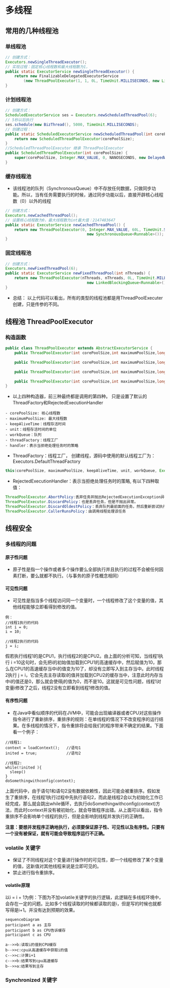 # 多线程

## 常用的几种线程池
### 单线程池
```java
// 创建方式：
Executors.newSingleThreadExecutor();
// 实现过程：固定核心线程数和最大线程数为1，
public static ExecutorService newSingleThreadExecutor() {
    return new FinalizableDelegatedExecutorService
        (new ThreadPoolExecutor(1, 1, 0L, TimeUnit.MILLISECONDS, new LinkedBlockingQueue<Runnable>()));
}
```
### 计划线程池
```java
// 创建方式：        
ScheduledExecutorService ses = Executors.newScheduledThreadPool(6);
// 5秒以后执行
ses.schedule(new BizThread(), 5000, TimeUnit.MILLISECONDS);
// 创建过程：
public static ScheduledExecutorService newScheduledThreadPool(int corePoolSize) {
    return new ScheduledThreadPoolExecutor(corePoolSize);
}
//ScheduledThreadPoolExecutor 继承 ThreadPoolExecutor
public ScheduledThreadPoolExecutor(int corePoolSize) {
    super(corePoolSize, Integer.MAX_VALUE, 0, NANOSECONDS, new DelayedWorkQueue());
}
```
### 缓存线程池
- 该线程池的队列（SynchronousQueue）中不存放任何数据，只做同步功能。所以，当有任务需要执行的时候，通过同步功能以后，直接开辟核心线程数（0）以外的线程
```java
// 创建方式：
Executors.newCachedThreadPool();
// 设置核心线程数为0，最大线程数为int最大值：2147483647
public static ExecutorService newCachedThreadPool() {
    return new ThreadPoolExecutor(0, Integer.MAX_VALUE, 60L, TimeUnit.SECONDS,
                                    new SynchronousQueue<Runnable>());
}
```
### 固定线程池
```java
// 创建方式：
Executors.newFixedThreadPool(6);
public static ExecutorService newFixedThreadPool(int nThreads) {
    return new ThreadPoolExecutor(nThreads, nThreads, 0L, TimeUnit.MILLISECONDS,
                                    new LinkedBlockingQueue<Runnable>());
}
```

- 总结： 以上代码可以看出，所有的类型的线程池都是用ThreadPoolExecuter创建，只是传参的不同。

## 线程池 ThreadPoolExecutor

### 构造函数
```java
public class ThreadPoolExecutor extends AbstractExecutorService {
    public ThreadPoolExecutor(int corePoolSize,int maximumPoolSize,long keepAliveTime,TimeUnit unit, BlockingQueue<Runnable> workQueue);
 
    public ThreadPoolExecutor(int corePoolSize,int maximumPoolSize,long keepAliveTime,TimeUnit unit, BlockingQueue<Runnable> workQueue,ThreadFactory threadFactory);
 
    public ThreadPoolExecutor(int corePoolSize,int maximumPoolSize,long keepAliveTime,TimeUnit unit, BlockingQueue<Runnable> workQueue,RejectedExecutionHandler handler);
 
    public ThreadPoolExecutor(int corePoolSize,int maximumPoolSize,long keepAliveTime,TimeUnit unit, BlockingQueue<Runnable> workQueue,ThreadFactory threadFactory,RejectedExecutionHandler handler);
}
```
- 以上四种构造器，前三种最终都是调用的第四种。 只是设置了默认的ThreadFactory和RejectedExecutionHandler
```
- corePoolSize: 核心线程数
- maximumPoolSize: 最大线程数
- keepAliveTime：线程存活时间
- unit：线程存活时间的单位
- workQueue：队列
- threadFactory：线程工厂
- handler：表示当拒绝处理任务时的策略
```
- ThreadFactory：线程工厂， 创建线程，源码中使用的默认线程工厂为：Executors.DefaultThreadFactory
```java
this(corePoolSize, maximumPoolSize, keepAliveTime, unit, workQueue, Executors.defaultThreadFactory(), defaultHandler);
```
- RejectedExecutionHandler：表示当拒绝处理任务时的策略, 有以下四种取值：
```java
ThreadPoolExecutor.AbortPolicy:丢弃任务并抛出RejectedExecutionException异常。 (默认值)
ThreadPoolExecutor.DiscardPolicy：也是丢弃任务，但是不抛出异常。 
ThreadPoolExecutor.DiscardOldestPolicy：丢弃队列最前面的任务，然后重新尝试执行任务（重复此过程）
ThreadPoolExecutor.CallerRunsPolicy：由调用线程处理该任务 
```
## 线程安全

### 多线程的问题
#### 原子性问题
- 原子性是指一个操作或者多个操作要么全部执行并且执行的过程不会被任何因素打断，要么就都不执行。（与事务的原子性概念相同）
#### 可见性问题
- 可见性是指当多个线程访问同一个变量时，一个线程修改了这个变量的值，其他线程能够立即看得到修改的值。
```
例：
//线程1执行的代码
int i = 0;
i = 10;
 
//线程2执行的代码
j = i;
```
假若执行线程1的是CPU1，执行线程2的是CPU2。由上面的分析可知，当线程1执行 i =10这句时，会先把i的初始值加载到CPU1的高速缓存中，然后赋值为10，那么在CPU1的高速缓存当中i的值变为10了，却没有立即写入到主存当中。此时线程2执行 j = i，它会先去主存读取i的值并加载到CPU2的缓存当中，注意此时内存当中i的值还是0，那么就会使得j的值为0，而不是10。这就是可见性问题，线程1对变量i修改了之后，线程2没有立即看到线程1修改的值。
#### 有序性问题
- 在Java中看似顺序的代码在JVM中，可能会出现编译器或者CPU对这些操作指令进行了重新排序，重排序的规则：在单线程的情况下不改变程序的运行结果。在多线程的情况下，指令重排将会给我们的程序带来不确定的结果。下面看一个例子：
```
//线程1:
context = loadContext();   //语句1
inited = true;             //语句2
 
//线程2:
while(!inited ){
  sleep()
}
doSomethingwithconfig(context);
```
上面代码中，由于语句1和语句2没有数据依赖性，因此可能会被重排序。假如发生了重排序，在线程1执行过程中先执行语句2，而此是线程2会以为初始化工作已经完成，那么就会跳出while循环，去执行doSomethingwithconfig(context)方法，而此时context并没有被初始化，就会导致程序出错。从上面可以看出，指令重排序不会影响单个线程的执行，但是会影响到线程并发执行的正确性。

**注意：要想并发程序正确地执行，必须要保证原子性、可见性以及有序性。只要有一个没有被保证，就有可能会导致程序运行不正确。**

### volatile 关键字
- 保证了不同线程对这个变量进行操作时的可见性，即一个线程修改了某个变量的值，这新值对其他线程来说是立即可见的。
- 禁止进行指令重排序。
#### volatile原理
以i = i + 1为例：下图为不加volatile关键字的执行逻辑，此逻辑在多线程环境中，会存在一定的问题。比如多个线程读取的时候都读取的是i，但是写的时候也就都写得是i+1。并没有达到预期的效果。

```mermaid
sequenceDiagram
participant a as 主存
participant b as CPU告诉缓存
participant c as CPU

a-->>b:读取i的值到CPU缓存
b-->>c:cpu从高速缓存中获取i的值
c-->>c:计算i+1
c-->>b:结果写到cpu高速缓存
b-->>a:结果写到主存
```

### Synchronized 关键字
